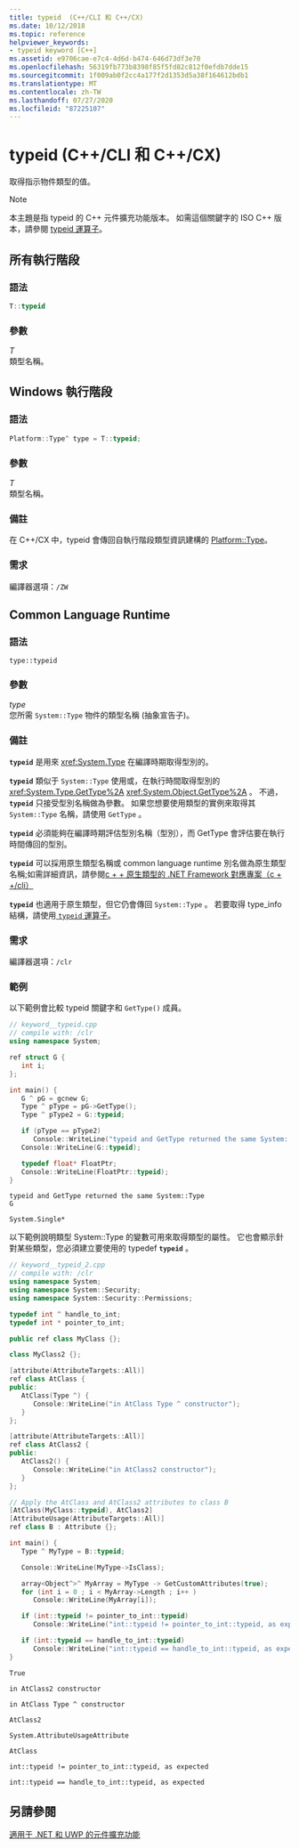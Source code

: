 ```yaml
---
title: typeid  (C++/CLI 和 C++/CX)
ms.date: 10/12/2018
ms.topic: reference
helpviewer_keywords:
- typeid keyword [C++]
ms.assetid: e9706cae-e7c4-4d6d-b474-646d73df3e70
ms.openlocfilehash: 56319fb773b8398f85f5fd82c812f0efdb7dde15
ms.sourcegitcommit: 1f009ab0f2cc4a177f2d1353d5a38f164612bdb1
ms.translationtype: MT
ms.contentlocale: zh-TW
ms.lasthandoff: 07/27/2020
ms.locfileid: "87225107"
---
```

# <a name="typeid--ccli-and-ccx"></a>typeid  (C++/CLI 和 C++/CX)

取得指示物件類型的值。

> [!NOTE]
> 本主題是指 typeid 的 C++ 元件擴充功能版本。 如需這個關鍵字的 ISO C++ 版本，請參閱 [typeid 運算子](../cpp/typeid-operator.md)。

## <a name="all-runtimes"></a>所有執行階段

### <a name="syntax"></a>語法

```cpp
T::typeid
```

### <a name="parameters"></a>參數

*T*<br/>
類型名稱。

## <a name="windows-runtime"></a>Windows 執行階段

### <a name="syntax"></a>語法

```cpp
Platform::Type^ type = T::typeid;
```

### <a name="parameters"></a>參數

*T*<br/>
類型名稱。

### <a name="remarks"></a>備註

在 C++/CX 中，typeid 會傳回自執行階段類型資訊建構的 [Platform::Type](../cppcx/platform-type-class.md)。

### <a name="requirements"></a>需求

編譯器選項：`/ZW`

## <a name="common-language-runtime"></a>Common Language Runtime

### <a name="syntax"></a>語法

```
type::typeid
```

### <a name="parameters"></a>參數

*type*<br/>
您所需 `System::Type` 物件的類型名稱 (抽象宣告子)。

### <a name="remarks"></a>備註

**`typeid`** 是用來 <xref:System.Type> 在編譯時期取得型別的。

**`typeid`** 類似于 `System::Type` 使用或，在執行時間取得型別的 <xref:System.Type.GetType%2A> <xref:System.Object.GetType%2A> 。 不過， **`typeid`** 只接受型別名稱做為參數。  如果您想要使用類型的實例來取得其 `System::Type` 名稱，請使用 `GetType` 。

**`typeid`** 必須能夠在編譯時期評估型別名稱（型別），而 GetType 會評估要在執行時間傳回的型別。

**`typeid`** 可以採用原生類型名稱或 common language runtime 別名做為原生類型名稱;如需詳細資訊，請參閱[c + + 原生類型的 .NET Framework 對應專案（c + +/cli）](../dotnet/dotnet-framework-equivalents-to-cpp-native-types-cpp-cli.md)

**`typeid`** 也適用于原生類型，但它仍會傳回 `System::Type` 。  若要取得 type_info 結構，請使用[ `typeid` 運算子](../cpp/typeid-operator.md)。

### <a name="requirements"></a>需求

編譯器選項：`/clr`

### <a name="examples"></a>範例

以下範例會比較 typeid 關鍵字和 `GetType()` 成員。

```cpp
// keyword__typeid.cpp
// compile with: /clr
using namespace System;

ref struct G {
   int i;
};

int main() {
   G ^ pG = gcnew G;
   Type ^ pType = pG->GetType();
   Type ^ pType2 = G::typeid;

   if (pType == pType2)
      Console::WriteLine("typeid and GetType returned the same System::Type");
   Console::WriteLine(G::typeid);

   typedef float* FloatPtr;
   Console::WriteLine(FloatPtr::typeid);
}
```

```Output
typeid and GetType returned the same System::Type
G

System.Single*
```

以下範例說明類型 System::Type 的變數可用來取得類型的屬性。  它也會顯示針對某些類型，您必須建立要使用的 typedef **`typeid`** 。

```cpp
// keyword__typeid_2.cpp
// compile with: /clr
using namespace System;
using namespace System::Security;
using namespace System::Security::Permissions;

typedef int ^ handle_to_int;
typedef int * pointer_to_int;

public ref class MyClass {};

class MyClass2 {};

[attribute(AttributeTargets::All)]
ref class AtClass {
public:
   AtClass(Type ^) {
      Console::WriteLine("in AtClass Type ^ constructor");
   }
};

[attribute(AttributeTargets::All)]
ref class AtClass2 {
public:
   AtClass2() {
      Console::WriteLine("in AtClass2 constructor");
   }
};

// Apply the AtClass and AtClass2 attributes to class B
[AtClass(MyClass::typeid), AtClass2]
[AttributeUsage(AttributeTargets::All)]
ref class B : Attribute {};

int main() {
   Type ^ MyType = B::typeid;

   Console::WriteLine(MyType->IsClass);

   array<Object^>^ MyArray = MyType -> GetCustomAttributes(true);
   for (int i = 0 ; i < MyArray->Length ; i++ )
      Console::WriteLine(MyArray[i]);

   if (int::typeid != pointer_to_int::typeid)
      Console::WriteLine("int::typeid != pointer_to_int::typeid, as expected");

   if (int::typeid == handle_to_int::typeid)
      Console::WriteLine("int::typeid == handle_to_int::typeid, as expected");
}
```

```Output
True

in AtClass2 constructor

in AtClass Type ^ constructor

AtClass2

System.AttributeUsageAttribute

AtClass

int::typeid != pointer_to_int::typeid, as expected

int::typeid == handle_to_int::typeid, as expected
```

## <a name="see-also"></a>另請參閱

[適用于 .NET 和 UWP 的元件擴充功能](component-extensions-for-runtime-platforms.md)
